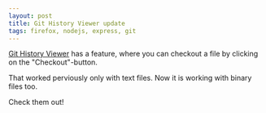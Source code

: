 ```yaml
---
layout: post
title: Git History Viewer update
tags: firefox, nodejs, express, git
---
```


[Git History Viewer](https://github.com/ikem-krueger/git-history-viewer) has a feature, where you can checkout a file by clicking on the "Checkout"-button.

That worked perviously only with text files. Now it is working with binary files too.

Check them out!
